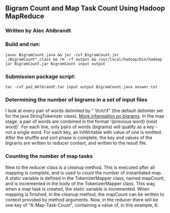 ## Bigram Count and Map Task Count Using Hadoop MapReduce

### Written by Alec Ahlbrandt

### Build and run:

```javac BigramCount.java && jar -cvf BigramCount.jar ./BigramCount*.class && rm -rf output && /usr/local/hadoop/bin/hadoop jar BigramCount.jar BigramCount input output```

### Submission package script:
```tar -cvf pa2_Ahlbrandt.tar input output BigramCount.java answer.txt```

### Determining the number of bigrams in a set of input files
I look at every pair of words delimited by " \t\n\r\f" (the default delimiter set for the java StringTokenizer class). [More information on bigrams](https://en.wikipedia.org/wiki/Bigram). In the map stage, a pair of words are combined in the format '{previous word} {next word}'. For each line, only pairs of words (bigrams) will qualify as a key - not a single word. For each key, an IntWritable with value of one is emitted. After the shuffle and sort phase is complete, the key and values of the bigrams are written to reducer context, and written to the result file.

### Counting the number of map tasks
New to the reducer class is a cleanup method. This is executed after all mapping is complete, and is used to count the number of instantiated map. A static variable is defined in the TokenizerMapper class, named mapCount, and is incremented in the body of the TokenizerMapper class. This way, when a map task is created, the static variable is incremented. When mapping is finished, in the cleanup method, the mapCount can be written to context provided by method arguments. Now, in the reducer there will be one key of "A-Map-Task-Count", containing a value of, in this example, 6.